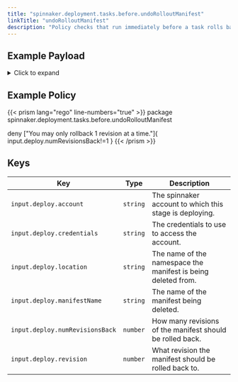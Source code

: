 ```yaml
---
title: "spinnaker.deployment.tasks.before.undoRolloutManifest"
linkTitle: "undoRolloutManifest"
description: "Policy checks that run immediately before a task rolls back a spinnaker manifest."
---
```


## Example Payload

<details><summary>Click to expand</summary>

```json
{
  "input": {
    "deploy": {
      "account": "spinnaker",
      "credentials": "spinnaker",
      "events": [],
      "location": "staging",
      "manifestName": "deployment hostname",
      "numRevisionsBack": 1,
      "revision": null
    }
  }
}
```
</details>

## Example Policy

{{< prism lang="rego" line-numbers="true" >}}
package spinnaker.deployment.tasks.before.undoRolloutManifest

deny ["You may only rollback 1 revision at a time."]{
	input.deploy.numRevisionsBack!=1
}
{{< /prism >}}

## Keys

| Key                             | Type     | Description                                                   |
| ------------------------------- | -------- | ------------------------------------------------------------- |
| `input.deploy.account`          | `string` | The spinnaker account to which this stage is deploying.       |
| `input.deploy.credentials`      | `string` | The credentials to use to access the account.                 |
| `input.deploy.location`         | `string` | The name of the namespace the manifest is being deleted from. |
| `input.deploy.manifestName`     | `string` | The name of the manifest being deleted.                       |
| `input.deploy.numRevisionsBack` | `number` | How many revisions of the manifest should be rolled back.     |
| `input.deploy.revision`         | `number` | What revision the manifest should be rolled back to.          |
